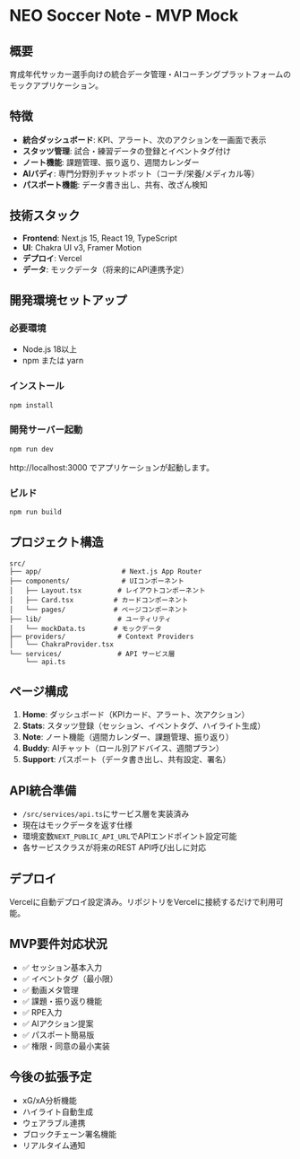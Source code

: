# NEO Soccer Note - MVP Mock

## 概要
育成年代サッカー選手向けの統合データ管理・AIコーチングプラットフォームのモックアプリケーション。

## 特徴
- **統合ダッシュボード**: KPI、アラート、次のアクションを一画面で表示
- **スタッツ管理**: 試合・練習データの登録とイベントタグ付け
- **ノート機能**: 課題管理、振り返り、週間カレンダー
- **AIバディ**: 専門分野別チャットボット（コーチ/栄養/メディカル等）
- **パスポート機能**: データ書き出し、共有、改ざん検知

## 技術スタック
- **Frontend**: Next.js 15, React 19, TypeScript
- **UI**: Chakra UI v3, Framer Motion
- **デプロイ**: Vercel
- **データ**: モックデータ（将来的にAPI連携予定）

## 開発環境セットアップ

### 必要環境
- Node.js 18以上
- npm または yarn

### インストール
```bash
npm install
```

### 開発サーバー起動
```bash
npm run dev
```

http://localhost:3000 でアプリケーションが起動します。

### ビルド
```bash
npm run build
```

## プロジェクト構造
```
src/
├── app/                    # Next.js App Router
├── components/             # UIコンポーネント
│   ├── Layout.tsx         # レイアウトコンポーネント
│   ├── Card.tsx          # カードコンポーネント
│   └── pages/            # ページコンポーネント
├── lib/                   # ユーティリティ
│   └── mockData.ts       # モックデータ
├── providers/             # Context Providers
│   └── ChakraProvider.tsx
└── services/              # API サービス層
    └── api.ts
```

## ページ構成
1. **Home**: ダッシュボード（KPIカード、アラート、次アクション）
2. **Stats**: スタッツ登録（セッション、イベントタグ、ハイライト生成）
3. **Note**: ノート機能（週間カレンダー、課題管理、振り返り）
4. **Buddy**: AIチャット（ロール別アドバイス、週間プラン）
5. **Support**: パスポート（データ書き出し、共有設定、署名）

## API統合準備
- `/src/services/api.ts`にサービス層を実装済み
- 現在はモックデータを返す仕様
- 環境変数`NEXT_PUBLIC_API_URL`でAPIエンドポイント設定可能
- 各サービスクラスが将来のREST API呼び出しに対応

## デプロイ
Vercelに自動デプロイ設定済み。リポジトリをVercelに接続するだけで利用可能。

## MVP要件対応状況
- ✅ セッション基本入力
- ✅ イベントタグ（最小限）
- ✅ 動画メタ管理
- ✅ 課題・振り返り機能
- ✅ RPE入力
- ✅ AIアクション提案
- ✅ パスポート簡易版
- ✅ 権限・同意の最小実装

## 今後の拡張予定
- xG/xA分析機能
- ハイライト自動生成
- ウェアラブル連携
- ブロックチェーン署名機能
- リアルタイム通知
